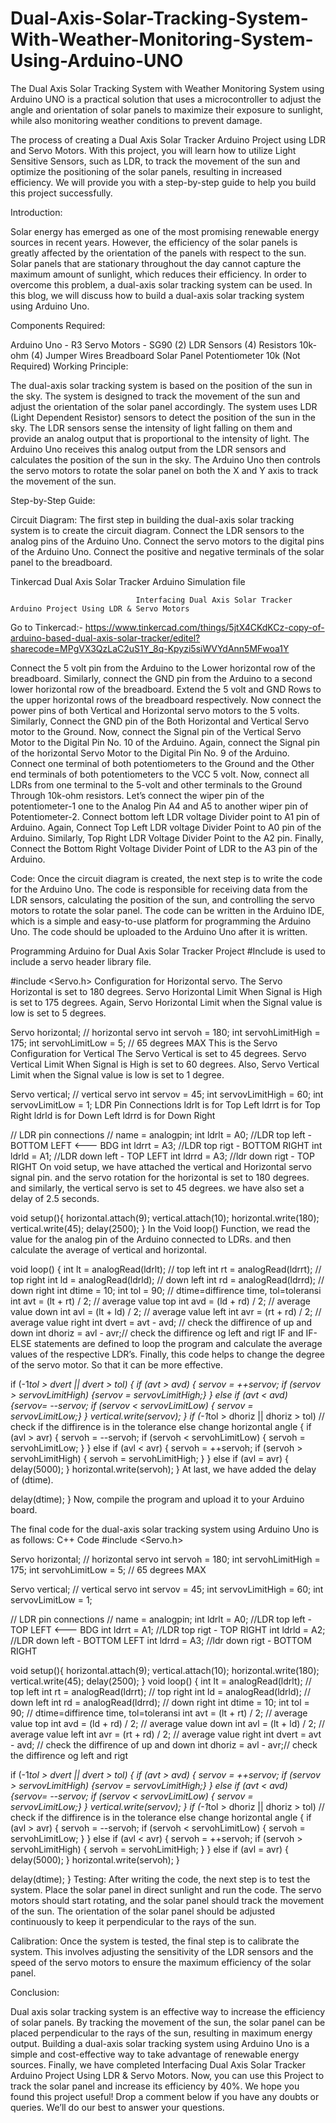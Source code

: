 # Dual-Axis-Solar-Tracking-System-With-Weather-Monitoring-System-Using-Arduino-UNO
The Dual Axis Solar Tracking System with Weather Monitoring System using Arduino UNO is a practical solution that uses a microcontroller to adjust the angle and orientation of solar panels to maximize their exposure to sunlight, while also monitoring weather conditions to prevent damage.

The process of creating a Dual Axis Solar Tracker Arduino Project using LDR and Servo Motors. With this project, you will learn how to utilize Light Sensitive Sensors, such as LDR, to track the movement of the sun and optimize the positioning of the solar panels, resulting in increased efficiency. We will provide you with a step-by-step guide to help you build this project successfully.



Introduction:

Solar energy has emerged as one of the most promising renewable energy sources in recent years. However, the efficiency of the solar panels is greatly affected by the orientation of the panels with respect to the sun. Solar panels that are stationary throughout the day cannot capture the maximum amount of sunlight, which reduces their efficiency. In order to overcome this problem, a dual-axis solar tracking system can be used. In this blog, we will discuss how to build a dual-axis solar tracking system using Arduino Uno.

Components Required:

Arduino Uno - R3
Servo Motors - SG90 (2)
LDR Sensors (4)
Resistors 10k-ohm (4)
Jumper Wires
Breadboard
Solar Panel
Potentiometer 10k (Not Required)
Working Principle:

The dual-axis solar tracking system is based on the position of the sun in the sky. The system is designed to track the movement of the sun and adjust the orientation of the solar panel accordingly. The system uses LDR (Light Dependent Resistor) sensors to detect the position of the sun in the sky. The LDR sensors sense the intensity of light falling on them and provide an analog output that is proportional to the intensity of light. The Arduino Uno receives this analog output from the LDR sensors and calculates the position of the sun in the sky. The Arduino Uno then controls the servo motors to rotate the solar panel on both the X and Y axis to track the movement of the sun.

Step-by-Step Guide:

Circuit Diagram:
The first step in building the dual-axis solar tracking system is to create the circuit diagram. Connect the LDR sensors to the analog pins of the Arduino Uno. Connect the servo motors to the digital pins of the Arduino Uno. Connect the positive and negative terminals of the solar panel to the breadboard.

Tinkercad Dual Axis Solar Tracker Arduino Simulation file

                                Interfacing Dual Axis Solar Tracker Arduino Project Using LDR & Servo Motors

Go to Tinkercad:- 
https://www.tinkercad.com/things/5jtX4CKdKCz-copy-of-arduino-based-dual-axis-solar-tracker/editel?sharecode=MPgVX3QzLaC2uS1Y_8q-Kpyzi5siWVYdAnn5MFwoa1Y

Connect the 5 volt pin from the Arduino to the Lower horizontal row of the breadboard.
Similarly, connect the GND pin from the Arduino to a second lower horizontal row of the breadboard.
Extend the 5 volt and GND Rows to the upper horizontal rows of the breadboard respectively.
Now connect the power pins of both Vertical and Horizontal servo motors to the 5 volts.
Similarly, Connect the GND pin of the Both Horizontal and Vertical Servo motor to the Ground.
Now, connect the Signal pin of the Vertical Servo Motor to the Digital Pin No. 10 of the Arduino.
Again, connect the Signal pin of the horizontal Servo Motor to the Digital Pin No. 9 of the Arduino.
Connect one terminal of both potentiometers to the Ground and the Other end terminals of both potentiometers to the VCC 5 volt.
Now, connect all LDRs from one terminal to the 5-volt and other terminals to the Ground Through 10k-ohm resistors.
Let’s connect the wiper pin of the potentiometer-1 one to the Analog Pin A4 and A5 to another wiper pin of Potentiometer-2.
Connect bottom left LDR voltage Divider point to A1 pin of Arduino.
Again, Connect Top Left LDR voltage Divider Point to A0 pin of the Arduino.
Similarly, Top Right LDR Voltage Divider Point to the A2 pin.
Finally, Connect the Bottom Right Voltage Divider Point of LDR to the A3 pin of the Arduino.


Code:
Once the circuit diagram is created, the next step is to write the code for the Arduino Uno. The code is responsible for receiving data from the LDR sensors, calculating the position of the sun, and controlling the servo motors to rotate the solar panel. The code can be written in the Arduino IDE, which is a simple and easy-to-use platform for programming the Arduino Uno. The code should be uploaded to the Arduino Uno after it is written.



Programming Arduino for Dual Axis Solar Tracker Project
#Include is used to include a servo header library file.

#include <Servo.h> 
Configuration for Horizontal servo.
The Servo Horizontal is set to 180 degrees.
Servo Horizontal Limit When Signal is High is set to 175 degrees.
Again, Servo Horizontal Limit when the Signal value is low is set to 5 degrees.

Servo horizontal; // horizontal servo
int servoh = 180; 
int servohLimitHigh = 175;
int servohLimitLow = 5;
// 65 degrees MAX
This is the Servo Configuration for Vertical
The Servo Vertical is set to 45 degrees.
Servo Vertical Limit When Signal is High is set to 60 degrees.
Also, Servo Vertical Limit when the Signal value is low is set to 1 degree.

Servo vertical; // vertical servo
int servov = 45; 
int servovLimitHigh = 60;
int servovLimitLow = 1;
LDR Pin Connections
ldrlt is for Top Left
ldrrt is for Top Right
ldrld is for Down Left
ldrrd is for Down Right

// LDR pin connections
// name = analogpin;
int ldrlt = A0; //LDR top left - BOTTOM LEFT <--- BDG
int ldrrt = A3; //LDR top rigt - BOTTOM RIGHT
int ldrld = A1; //LDR down left - TOP LEFT
int ldrrd = A3; //ldr down rigt - TOP RIGHT
On void setup, we have attached the vertical and Horizontal servo signal pin. and the servo rotation for the horizontal is set to 180 degrees. and similarly, the vertical servo is set to 45 degrees. we have also set a delay of 2.5 seconds.

void setup(){
horizontal.attach(9);
vertical.attach(10);
horizontal.write(180);
vertical.write(45);
delay(2500);
}
In the Void loop() Function, we read the value for the analog pin of the Arduino connected to LDRs. and then calculate the average of vertical and horizontal.

void loop() {
int lt = analogRead(ldrlt); // top left
int rt = analogRead(ldrrt); // top right
int ld = analogRead(ldrld); // down left
int rd = analogRead(ldrrd); // down right
int dtime = 10; int tol = 90; // dtime=diffirence time, tol=toleransi
int avt = (lt + rt) / 2; // average value top
int avd = (ld + rd) / 2; // average value down
int avl = (lt + ld) / 2; // average value left
int avr = (rt + rd) / 2; // average value right
int dvert = avt - avd; // check the diffirence of up and down
int dhoriz = avl - avr;// check the diffirence og left and rigt
IF and IF-ELSE statements are defined to loop the program and calculate the average values of the respective LDR’s. Finally, this code helps to change the degree of the servo motor. So that it can be more effective.

if (-1*tol > dvert || dvert > tol) 
 {
 if (avt > avd)
 {
 servov = ++servov;
 if (servov > servovLimitHigh)
 {servov = servovLimitHigh;}
 }
 else if (avt < avd)
 {servov= --servov;
 if (servov < servovLimitLow)
 { servov = servovLimitLow;}
 }
 vertical.write(servov);
 }
if (-1*tol > dhoriz || dhoriz > tol) // check if the diffirence is in the tolerance else change horizontal angle
 {
 if (avl > avr)
 {
 servoh = --servoh;
 if (servoh < servohLimitLow)
 {
 servoh = servohLimitLow;
 }
 }
 else if (avl < avr)
 {
 servoh = ++servoh;
 if (servoh > servohLimitHigh)
 {
 servoh = servohLimitHigh;
 }
 }
 else if (avl = avr)
 {
 delay(5000);
 }
 horizontal.write(servoh);
 }
At last, we have added the delay of (dtime).

delay(dtime);
}
Now, compile the program and upload it to your Arduino board.


The final code for the dual-axis solar tracking system using Arduino Uno is as follows:
C++ Code
#include <Servo.h> 

Servo horizontal; // horizontal servo
int servoh = 180; 
int servohLimitHigh = 175;
int servohLimitLow = 5;
// 65 degrees MAX

Servo vertical; // vertical servo
int servov = 45; 
int servovLimitHigh = 60;
int servovLimitLow = 1;

// LDR pin connections
// name = analogpin;
int ldrlt = A0; //LDR top left - TOP LEFT <--- BDG
int ldrrt = A1; //LDR top rigt - TOP RIGHT
int ldrld = A2; //LDR down left - BOTTOM LEFT
int ldrrd = A3; //ldr down rigt - BOTTOM RIGHT

void setup(){
horizontal.attach(9);
vertical.attach(10);
horizontal.write(180);
vertical.write(45);
delay(2500);
}
void loop() {
int lt = analogRead(ldrlt); // top left
int rt = analogRead(ldrrt); // top right
int ld = analogRead(ldrld); // down left
int rd = analogRead(ldrrd); // down right
int dtime = 10; int tol = 90; // dtime=diffirence time, tol=toleransi
int avt = (lt + rt) / 2; // average value top
int avd = (ld + rd) / 2; // average value down
int avl = (lt + ld) / 2; // average value left
int avr = (rt + rd) / 2; // average value right
int dvert = avt - avd; // check the diffirence of up and down
int dhoriz = avl - avr;// check the diffirence og left and rigt

if (-1*tol > dvert || dvert > tol) 
 {
 if (avt > avd)
 {
 servov = ++servov;
 if (servov > servovLimitHigh)
 {servov = servovLimitHigh;}
 }
 else if (avt < avd)
 {servov= --servov;
 if (servov < servovLimitLow)
 { servov = servovLimitLow;}
 }
 vertical.write(servov);
 }
if (-1*tol > dhoriz || dhoriz > tol) // check if the diffirence is in the tolerance else change horizontal angle
 {
 if (avl > avr)
 {
 servoh = --servoh;
 if (servoh < servohLimitLow)
 {
 servoh = servohLimitLow;
 }
 }
 else if (avl < avr)
 {
 servoh = ++servoh;
 if (servoh > servohLimitHigh)
 {
 servoh = servohLimitHigh;
 }
 }
 else if (avl = avr)
 {
 delay(5000);
 }
 horizontal.write(servoh);
 }
 
 delay(dtime);
}
Testing:
After writing the code, the next step is to test the system. Place the solar panel in direct sunlight and run the code. The servo motors should start rotating, and the solar panel should track the movement of the sun. The orientation of the solar panel should be adjusted continuously to keep it perpendicular to the rays of the sun.

Calibration:
Once the system is tested, the final step is to calibrate the system. This involves adjusting the sensitivity of the LDR sensors and the speed of the servo motors to ensure the maximum efficiency of the solar panel.



Conclusion:


Dual axis solar tracking system is an effective way to increase the efficiency of solar panels. By tracking the movement of the sun, the solar panel can be placed perpendicular to the rays of the sun, resulting in maximum energy output. Building a dual-axis solar tracking system using Arduino Uno is a simple and cost-effective way to take advantage of renewable energy sources. Finally, we have completed Interfacing Dual Axis Solar Tracker Arduino Project Using LDR & Servo Motors. Now, you can use this Project to track the solar panel and increase its efficiency by 40%. We hope you found this project useful! Drop a comment below if you have any doubts or queries. We’ll do our best to answer your questions.
